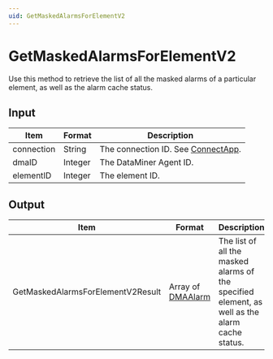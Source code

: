 ```yaml
---
uid: GetMaskedAlarmsForElementV2
---
```


# GetMaskedAlarmsForElementV2

Use this method to retrieve the list of all the masked alarms of a particular element, as well as the alarm cache status.

<!-- Available from DataMiner 10.0.7 onwards. -->

## Input

| Item       | Format  | Description                                                                      |
|------------|---------|----------------------------------------------------------------------------------|
| connection | String  | The connection ID. See [ConnectApp](xref:ConnectApp). |
| dmaID      | Integer | The DataMiner Agent ID.                                                          |
| elementID  | Integer | The element ID.                                                                  |

## Output

| Item | Format | Description |
|--|--|--|
| GetMaskedAlarmsForElementV2Result | Array of [DMAAlarm](xref:DMAAlarm) | The list of all the masked alarms of the specified element, as well as the alarm cache status. |
